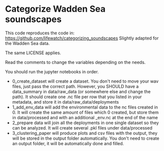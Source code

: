 # Categorize Wadden Sea soundscapes 

This code reproduces the code in: https://github.com/lifewatch/categorizing_soundscapes
Slightly adapted for the Wadden Sea data. 

The same LICENSE applies. 

Read the comments to change the variables depending on the needs. 

You should run the jupyter notebooks in order. 

* 0_create_dataset will create a dataset. You don't need to move your wav files, just pass the correct path. 
However, you SHOULD have a data_summary in data/raw_data (or somewhere else and change the path). It should 
create one .nc file per row that you listed in your metadata, and store it in data/raw_data/deployments
* 1_add_env_data will add the environmental data to the nc files created in 0. It will create the same amount of files 
which 0 created, but store them in data/processed and with an additional _env.nc at the end of the name
* 2_prepare data will join all the deployments in one single dataset so they can be analyzed. It will create several 
.pkl files under data/processed 
* 3_clustering_paper will produce plots and csv files with the output, they will be stored in the output folder 
automatically. You don't need to create an output folder, it will be automatically done and filled. 